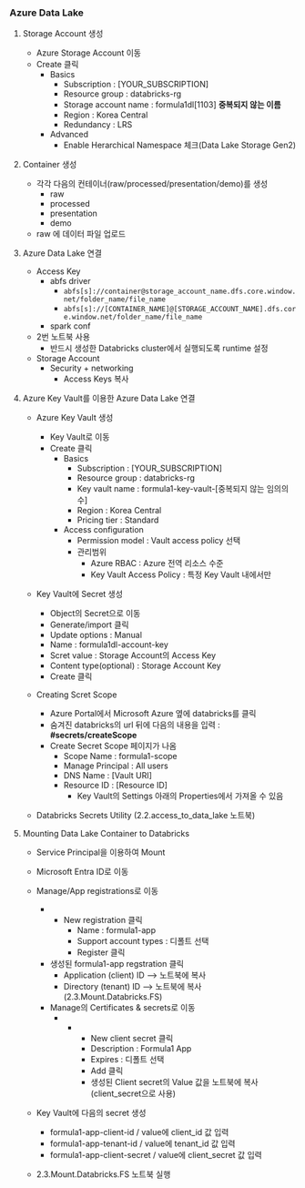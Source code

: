 ### Azure Data Lake

1. Storage Account 생성

   - Azure Storage Account 이동
   - Create 클릭
     - Basics
       - Subscription : [YOUR_SUBSCRIPTION]
       - Resource group : databricks-rg
       - Storage account name : formula1dl[1103] **중복되지 않는 이름**
       - Region : Korea Central
       - Redundancy : LRS
     - Advanced
       - Enable Herarchical Namespace 체크(Data Lake Storage Gen2)

2. Container 생성

   - 각각 다음의 컨테이너(raw/processed/presentation/demo)를 생성
     - raw
     - processed
     - presentation
     - demo
   - raw 에 데이터 파일 업로드

3. Azure Data Lake 연결

   - Access Key
     - abfs driver
       - `abfs[s]://container@storage_account_name.dfs.core.window.net/folder_name/file_name`
       - `abfs[s]://[CONTAINER_NAME]@[STORAGE_ACCOUNT_NAME].dfs.core.window.net/folder_name/file_name`
     - spark conf
   - 2번 노트북 사용
     - 반드시 생성한 Databricks cluster에서 실행되도록 runtime 설정
   - Storage Account
     - Security + networking
       - Access Keys 복사

4. Azure Key Vault를 이용한 Azure Data Lake 연결

   - Azure Key Vault 생성

     - Key Vault로 이동
     - Create 클릭
       - Basics
         - Subscription : [YOUR_SUBSCRIPTION]
         - Resource group : databricks-rg
         - Key vault name : formula1-key-vault-[중복되지 않는 임의의 수]
         - Region : Korea Central
         - Pricing tier : Standard
       - Access configuration
         - Permission model : Vault access policy 선택
          - 관리범위
            - Azure RBAC : Azure 전역 리소스 수준
            - Key Vault Access Policy : 특정 Key Vault 내에서만

   - Key Vault에 Secret 생성
     - Object의 Secret으로 이동
      - Generate/import 클릭
      - Update options : Manual
      - Name : formula1dl-account-key
      - Scret value : Storage Account의 Access Key
      - Content type(optional) : Storage Account Key
      - Create 클릭

   - Creating Scret Scope
     - Azure Portal에서 Microsoft Azure 옆에 databricks를 클릭
     - 숨겨진 databricks의 url 뒤에 다음의 내용을 입력 : **#secrets/createScope**
     - Create Secret Scope 페이지가 나옴
       - Scope Name : formula1-scope
       - Manage Principal : All users
       - DNS Name : [Vault URI]
       - Resource ID : [Resource ID]
         - Key Vault의 Settings 아래의 Properties에서 가져올 수 있음
   - Databricks Secrets Utility (2.2.access_to_data_lake 노트북)

5. Mounting Data Lake Container to Databricks

   - Service Principal을 이용하여 Mount
   - Microsoft Entra ID로 이동
   - Manage/App registrations로 이동

     - - New registration 클릭
         - Name : formula1-app
         - Support account types : 디폴트 선택
         - Register 클릭
     - 생성된 formula1-app regstration 클릭
       - Application (client) ID --> 노트북에 복사
       - Directory (tenant) ID --> 노트북에 복사 (2.3.Mount.Databricks.FS)
     - Manage의 Certificates & secrets로 이동
       - - + New client secret 클릭
           - Description : Formula1 App
           - Expires : 디폴트 선택
           - Add 클릭
           - 생성된 Client secret의 Value 값을 노트북에 복사 (client_secret으로 사용)

   - Key Vault에 다음의 secret 생성

     - formula1-app-client-id / value에 client_id 값 입력
     - formula1-app-tenant-id / value에 tenant_id 값 입력
     - formula1-app-client-secret / value에 client_secret 값 입력

   - 2.3.Mount.Databricks.FS 노트북 실행
